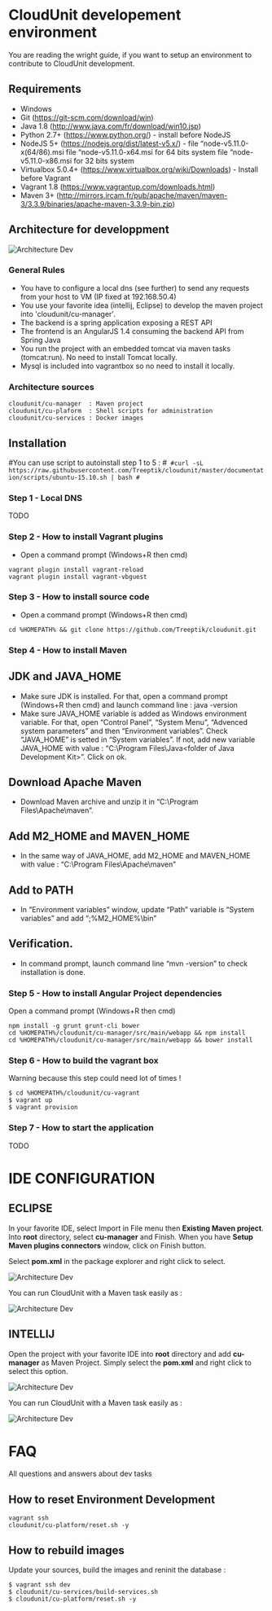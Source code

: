 
# CloudUnit developement environment

You are reading the wright guide, if you want to setup an environment to contribute to CloudUnit development.

## Requirements

* Windows
* Git (https://git-scm.com/download/win)
* Java 1.8 (http://www.java.com/fr/download/win10.jsp)
* Python 2.7+ (https://www.python.org/) - install before NodeJS
* NodeJS 5+ (https://nodejs.org/dist/latest-v5.x/) - file “node-v5.11.0-x(64/86).msi
	file “node-v5.11.0-x64.msi for 64 bits system
	file “node-v5.11.0-x86.msi for 32 bits system
* Virtualbox 5.0.4+ (https://www.virtualbox.org/wiki/Downloads) - Install before Vagrant
* Vagrant 1.8 (https://www.vagrantup.com/downloads.html)
* Maven 3+ (http://mirrors.ircam.fr/pub/apache/maven/maven-3/3.3.9/binaries/apache-maven-3.3.9-bin.zip)


## Architecture for developpment

![Architecture Dev](img/plateforme-dev.png "Architecture Development")    

### General Rules

* You have to configure a local dns (see further) to send any requests from your host to VM (IP fixed at 192.168.50.4) 
* You use your favorite idea (intellij, Eclipse) to develop the maven project into 'cloudunit/cu-manager'.
* The backend is a spring application exposing a REST API
* The frontend is an AngularJS 1.4 consuming the backend API from Spring Java
* You run the project with an embedded tomcat via maven tasks (tomcat:run). No need to install Tomcat locally.
* Mysql is included into vagrantbox so no need to install it locally.

### Architecture sources

```
cloudunit/cu-manager  : Maven project 
cloudunit/cu-plaform  : Shell scripts for administration 
cloudunit/cu-services : Docker images
```

## Installation 

#You can use script to autoinstall step 1 to 5 :
#```
#curl -sL https://raw.githubusercontent.com/Treeptik/cloudunit/master/documentation/scripts/ubuntu-15.10.sh | bash
#```

### Step 1 - Local DNS

TODO

### Step 2 - How to install Vagrant plugins

* Open a command prompt (Windows+R then cmd)
```
vagrant plugin install vagrant-reload
vagrant plugin install vagrant-vbguest
```

### Step 3 - How to install source code

* Open a command prompt (Windows+R then cmd)
```
cd %HOMEPATH% && git clone https://github.com/Treeptik/cloudunit.git
```

### Step 4 - How to install Maven

## JDK and JAVA_HOME
* Make sure JDK is installed. For that, open a command prompt (Windows+R then cmd) and launch command line : java -version
* Make sure JAVA_HOME variable is added as Windows environment variable. For that, open “Control Panel”, “System Menu”, “Advenced system parameters” and then “Environment variables”. Check “JAVA_HOME” is setted in “System variables”. If not, add new variable JAVA_HOME with value : “C:\Program Files\Java\<folder of Java Development Kit>”. Click on ok.
## Download Apache Maven
* Download Maven archive and unzip it in “C:\Program Files\Apache\maven”.
## Add M2_HOME and MAVEN_HOME
* In the same way of JAVA_HOME, add M2_HOME and MAVEN_HOME with value : “C:\Program Files\Apache\maven”
## Add to PATH
* In “Environment variables” window, update “Path” variable is “System variables” and add “;%M2_HOME%\bin”
## Verification.
* In command prompt, launch command line “mvn -version” to check installation is done.


### Step 5 - How to install Angular Project dependencies 

Open a command prompt (Windows+R then cmd)
```
npm install -g grunt grunt-cli bower 
cd %HOMEPATH%/cloudunit/cu-manager/src/main/webapp && npm install
cd %HOMEPATH%/cloudunit/cu-manager/src/main/webapp && bower install
```

### Step 6 - How to build the vagrant box

Warning because this step could need lot of times !

```
$ cd %HOMEPATH%/cloudunit/cu-vagrant 
$ vagrant up
$ vagrant provision
```

### Step 7 - How to start the application

TODO

# IDE CONFIGURATION

## ECLIPSE 

In your favorite IDE, select Import in File menu then **Existing Maven project**.
Into **root** directory, select **cu-manager** and Finish.
When you have **Setup Maven plugins connectors** window, click on Finish button.

Select **pom.xml** in the package explorer and right click to select.


![Architecture Dev](img/eclipse_root.png "Architecture Development")


You can run CloudUnit with a Maven task easily as :
    
![Architecture Dev](img/eclipse_conf.png "Architecture Development")


## INTELLIJ

Open the project with your favorite IDE into **root** directory and add **cu-manager** as Maven Project.
Simply select the **pom.xml** and right click to select this option.


![Architecture Dev](img/intellij_root.png "Architecture Development")



You can run CloudUnit with a Maven task easily as :
    
![Architecture Dev](img/intellij_conf.png "Architecture Development")


# FAQ

All questions and answers about dev tasks

## How to reset Environment Development

```
vagrant ssh
cloudunit/cu-platform/reset.sh -y
```

## How to rebuild images

Update your sources, build the images and reninit the database :

```
$ vagrant ssh dev
$ cloudunit/cu-services/build-services.sh
$ cloudunit/cu-platform/reset.sh -y
```
